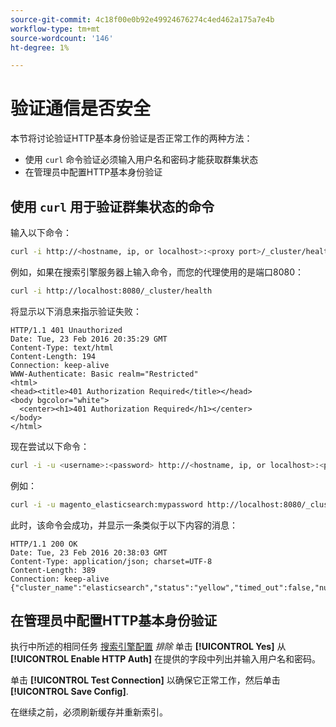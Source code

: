 ```yaml
---
source-git-commit: 4c18f00e0b92e49924676274c4ed462a175a7e4b
workflow-type: tm+mt
source-wordcount: '146'
ht-degree: 1%

---
```

# 验证通信是否安全

本节将讨论验证HTTP基本身份验证是否正常工作的两种方法：

* 使用 `curl` 命令验证必须输入用户名和密码才能获取群集状态
* 在管理员中配置HTTP基本身份验证

## 使用 `curl` 用于验证群集状态的命令

输入以下命令：

```bash
curl -i http://<hostname, ip, or localhost>:<proxy port>/_cluster/health
```

例如，如果在搜索引擎服务器上输入命令，而您的代理使用的是端口8080：

```bash
curl -i http://localhost:8080/_cluster/health
```

将显示以下消息来指示验证失败：

```terminal
HTTP/1.1 401 Unauthorized
Date: Tue, 23 Feb 2016 20:35:29 GMT
Content-Type: text/html
Content-Length: 194
Connection: keep-alive
WWW-Authenticate: Basic realm="Restricted"
<html>
<head><title>401 Authorization Required</title></head>
<body bgcolor="white">
  <center><h1>401 Authorization Required</h1></center>
</body>
</html>
```

现在尝试以下命令：

```bash
curl -i -u <username>:<password> http://<hostname, ip, or localhost>:<proxy port>/_cluster/health
```

例如：

```bash
curl -i -u magento_elasticsearch:mypassword http://localhost:8080/_cluster/health
```

此时，该命令会成功，并显示一条类似于以下内容的消息：

```terminal
HTTP/1.1 200 OK
Date: Tue, 23 Feb 2016 20:38:03 GMT
Content-Type: application/json; charset=UTF-8
Content-Length: 389
Connection: keep-alive
{"cluster_name":"elasticsearch","status":"yellow","timed_out":false,"number_of_nodes":1,"number_of_data_nodes":1,"active_primary_shards":5,"active_shards":5,"relocating_shards":0,"initializing_shards":0,"unassigned_shards":5,"delayed_unassigned_shards":0,"number_of_pending_tasks":0,"number_of_in_flight_fetch":0,"task_max_waiting_in_queue_millis":0,"active_shards_percent_as_number":50.0}
```

## 在管理员中配置HTTP基本身份验证

执行中所述的相同任务 [搜索引擎配置](../configuration/search/configure-search-engine.md) *排除* 单击 **[!UICONTROL Yes]** 从 **[!UICONTROL Enable HTTP Auth]** 在提供的字段中列出并输入用户名和密码。

单击 **[!UICONTROL Test Connection]** 以确保它正常工作，然后单击 **[!UICONTROL Save Config]**.

在继续之前，必须刷新缓存并重新索引。
